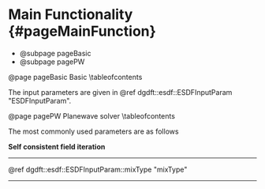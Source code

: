 Main Functionality            {#pageMainFunction}
==================

- @subpage pageBasic
- @subpage pagePW

<!-- ************************************************************ -->
@page pageBasic Basic
\tableofcontents

The input parameters are given in 
@ref dgdft::esdf::ESDFInputParam "ESDFInputParam".


<!-- ************************************************************ -->
@page pagePW Planewave solver
\tableofcontents

The most commonly used parameters are as follows

**Self consistent field iteration**

<HR>

@ref dgdft::esdf::ESDFInputParam::mixType "mixType"

<HR>
